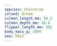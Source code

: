 ```yaml
---
species: Chinstrap
island: Dream
culmen_length_mm: 50.2
culmen_depth_mm: 18.8
flipper_length_mm: 202
body_mass_g: 3800
sex: MALE
---
```


